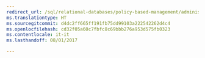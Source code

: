 ```yaml
---
redirect_url: /sql/relational-databases/policy-based-management/administer-servers-by-using-policy-based-management
ms.translationtype: HT
ms.sourcegitcommit: d4dc2ff665ff191fb75dd99103a222542262d4c4
ms.openlocfilehash: cd32f05a60c7fbfc8c69bbb276a953d575fb0323
ms.contentlocale: it-it
ms.lasthandoff: 08/01/2017

---
```


